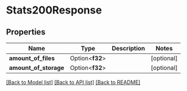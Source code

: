 # Stats200Response

## Properties

Name | Type | Description | Notes
------------ | ------------- | ------------- | -------------
**amount_of_files** | Option<**f32**> |  | [optional]
**amount_of_storage** | Option<**f32**> |  | [optional]

[[Back to Model list]](../README.md#documentation-for-models) [[Back to API list]](../README.md#documentation-for-api-endpoints) [[Back to README]](../README.md)


